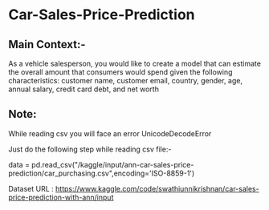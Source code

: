 # Car-Sales-Price-Prediction

## Main Context:-

As a vehicle salesperson, you would like to create a model that can estimate the overall amount that consumers would spend given the following characteristics:
customer name, customer email, country, gender, age, annual salary, credit card debt, and net worth

## Note:
While reading csv you will face an error UnicodeDecodeError

Just do the following step while reading csv file:-

  data = pd.read_csv("/kaggle/input/ann-car-sales-price-prediction/car_purchasing.csv",encoding='ISO-8859-1')

Dataset URL : https://www.kaggle.com/code/swathiunnikrishnan/car-sales-price-prediction-with-ann/input

